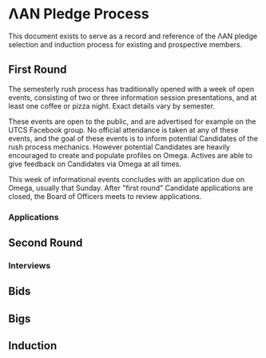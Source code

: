 # ΛΑΝ Pledge Process

This document exists to serve as a record and reference of the ΛΑΝ pledge selection and induction process for existing and prospective members.
 
## First Round
 
The semesterly rush process has traditionally opened with a week of open events, consisting of two or three information session presentations, and at least one coffee or pizza night.
Exact details vary by semester.

These events are open to the public, and are advertised for example on the UTCS Facebook group.
No official attendance is taken at any of these events, and the goal of these events is to inform potential Candidates of the rush process mechanics.
However potential Candidates are heavily encouraged to create and populate profiles on Omega.
Actives are able to give feedback on Candidates via Omega at all times.

This week of informational events concludes with an application due on Omega, usually that Sunday.
After "first round" Candidate applications are closed, the Board of Officers meets to review applications.

### Applications

## Second Round

### Interviews

## Bids

## Bigs

## Induction
